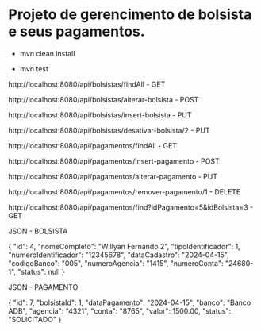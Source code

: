 # Projeto de gerencimento de bolsista e seus pagamentos.

- mvn clean install

- mvn test

http://localhost:8080/api/bolsistas/findAll - GET

http://localhost:8080/api/bolsistas/alterar-bolsista - POST

http://localhost:8080/api/bolsistas/insert-bolsista - PUT

http://localhost:8080/api/bolsistas/desativar-bolsista/2 - PUT

http://localhost:8080/api/pagamentos/findAll - GET

http://localhost:8080/api/pagamentos/insert-pagamento - POST

http://localhost:8080/api/pagamentos/alterar-pagamento - PUT

http://localhost:8080/api/pagamentos/remover-pagamento/1 - DELETE

http://localhost:8080/api/pagamentos/find?idPagamento=5&idBolsista=3 - GET

JSON - BOLSISTA

{
    "id": 4,
    "nomeCompleto": "Willyan Fernando 2",
    "tipoIdentificador": 1,
    "numeroIdentificador": "12345678",
    "dataCadastro": "2024-04-15",
    "codigoBanco": "005",
    "numeroAgencia": "1415",
    "numeroConta": "24680-1",
    "status": null
}

JSON - PAGAMENTO

{
    "id": 7,
    "bolsistaId": 1,
    "dataPagamento": "2024-04-15",
    "banco": "Banco ADB",
    "agencia": "4321",
    "conta": "8765",
    "valor": 1500.00,
    "status": "SOLICITADO"
}
